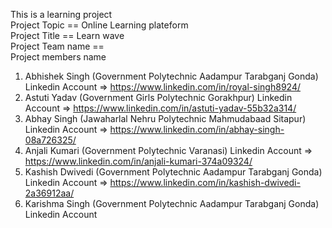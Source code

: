 This is a learning project                                          
Project Topic == Online Learning plateform                                
Project Title == Learn wave                                        
Project Team name ==                                           
Project members name                                                
1. Abhishek Singh (Government Polytechnic Aadampur Tarabganj Gonda)
Linkedin Account => https://www.linkedin.com/in/royal-singh8924/ 
2. Astuti Yadav (Government Girls Polytechnic Gorakhpur)
Linkedin Account => https://www.linkedin.com/in/astuti-yadav-55b32a314/
3. Abhay Singh (Jawaharlal Nehru Polytechnic Mahmudabaad Sitapur)
Linkedin Account => https://www.linkedin.com/in/abhay-singh-08a726325/
4. Anjali Kumari (Government Polytechnic Varanasi)
Linkedin Account => https://www.linkedin.com/in/anjali-kumari-374a09324/
5. Kashish Dwivedi (Government Polytechnic Aadampur Tarabganj Gonda)
Linkedin Account => https://www.linkedin.com/in/kashish-dwivedi-2a36912aa/
6. Karishma Singh (Government Polytechnic Aadampur Tarabganj Gonda)
Linkedin Account 
